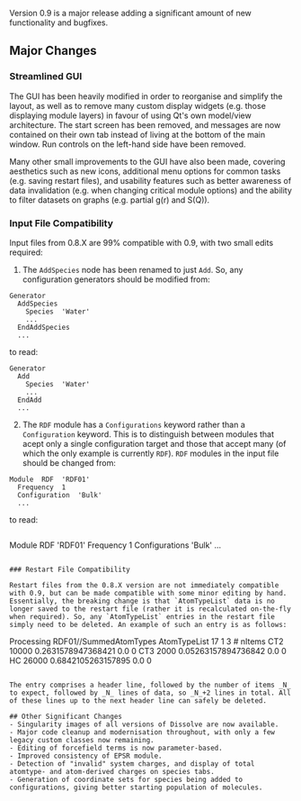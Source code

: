 Version 0.9 is a major release adding  a significant amount of new functionality and bugfixes.

## Major Changes

### Streamlined GUI

The GUI has been heavily modified in order to reorganise and simplify the layout, as well as to remove many custom display widgets (e.g. those displaying module layers) in favour of using Qt's own model/view architecture. The start screen has been removed, and messages are now contained on their own tab instead of living at the bottom of the main window. Run controls on the left-hand side have been removed.

Many other small improvements to the GUI have also been made, covering aesthetics such as new icons, additional menu options for common tasks (e.g. saving restart files), and usability features such as better awareness of data invalidation (e.g. when changing critical module options) and the ability to filter datasets on graphs (e.g. partial g(r) and S(Q)).

### Input File Compatibility

Input files from 0.8.X are 99% compatible with 0.9, with two small edits required:

1) The `AddSpecies` node has been renamed to just `Add`. So, any configuration generators should be modified from:

```
Generator
  AddSpecies
    Species  'Water'
    ...
  EndAddSpecies
  ...
```
to read:
```
Generator
  Add
    Species  'Water'
    ...
  EndAdd
  ...
```

2) The `RDF` module has a `Configurations` keyword rather than a `Configuration` keyword. This is to distinguish between modules that acept only a single configuration target and those that accept many (of which the only example is currently `RDF`). `RDF` modules in the input file should be changed from:

```
Module  RDF  'RDF01'
  Frequency  1
  Configuration  'Bulk'
  ...
```
to read:
```
```
Module  RDF  'RDF01'
  Frequency  1
  Configurations  'Bulk'
  ...
```

### Restart File Compatibility

Restart files from the 0.8.X version are not immediately compatible with 0.9, but can be made compatible with some minor editing by hand. Essentially, the breaking change is that `AtomTypeList` data is no longer saved to the restart file (rather it is recalculated on-the-fly when required). So, any `AtomTypeList` entries in the restart file simply need to be deleted. An example of such an entry is as follows:

```
Processing  RDF01//SummedAtomTypes  AtomTypeList  17  1
3  # nItems
CT2 10000 0.2631578947368421 0.0 0
CT3 2000 0.05263157894736842 0.0 0
HC 26000 0.6842105263157895 0.0 0
```

The entry comprises a header line, followed by the number of items _N_ to expect, followed by _N_ lines of data, so _N_+2 lines in total. All of these lines up to the next header line can safely be deleted.

## Other Significant Changes
- Singularity images of all versions of Dissolve are now available.
- Major code cleanup and modernisation throughout, with only a few legacy custom classes now remaining.
- Editing of forcefield terms is now parameter-based.
- Improved consistency of EPSR module.
- Detection of "invalid" system charges, and display of total atomtype- and atom-derived charges on species tabs.
- Generation of coordinate sets for species being added to configurations, giving better starting population of molecules.

